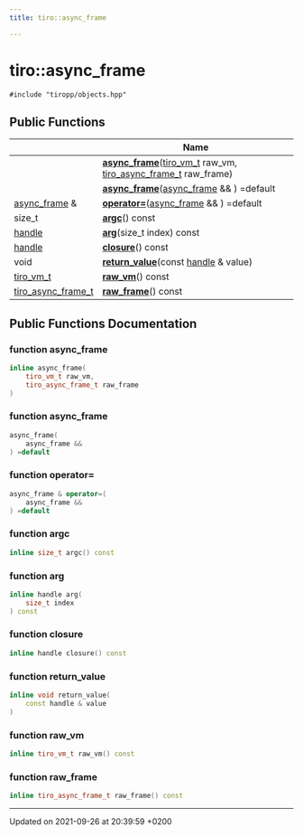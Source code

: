 ```yaml
---
title: tiro::async_frame

---
```


# tiro::async_frame






`#include "tiropp/objects.hpp"`

## Public Functions

|                | Name           |
| -------------- | -------------- |
| | **[async_frame](/docs/api/classes/classtiro_1_1async__frame#function-async-frame)**([tiro&#95;vm&#95;t](/docs/api/files/def&#95;8h#typedef-tiro-vm-t) raw_vm, [tiro&#95;async&#95;frame&#95;t](/docs/api/files/def&#95;8h#typedef-tiro-async-frame-t) raw_frame) |
| | **[async_frame](/docs/api/classes/classtiro_1_1async__frame#function-async-frame)**([async&#95;frame](/docs/api/classes/classtiro&#95;1&#95;1async&#95;&#95;frame) && ) =default |
| [async_frame](/docs/api/classes/classtiro_1_1async__frame) & | **[operator=](/docs/api/classes/classtiro_1_1async__frame#function-operator=)**([async&#95;frame](/docs/api/classes/classtiro&#95;1&#95;1async&#95;&#95;frame) && ) =default |
| size_t | **[argc](/docs/api/classes/classtiro_1_1async__frame#function-argc)**() const |
| [handle](/docs/api/classes/classtiro_1_1handle) | **[arg](/docs/api/classes/classtiro_1_1async__frame#function-arg)**(size&#95;t index) const |
| [handle](/docs/api/classes/classtiro_1_1handle) | **[closure](/docs/api/classes/classtiro_1_1async__frame#function-closure)**() const |
| void | **[return_value](/docs/api/classes/classtiro_1_1async__frame#function-return-value)**(const [handle](/docs/api/classes/classtiro&#95;1&#95;1handle) & value) |
| [tiro_vm_t](/docs/api/files/def_8h#typedef-tiro-vm-t) | **[raw_vm](/docs/api/classes/classtiro_1_1async__frame#function-raw-vm)**() const |
| [tiro_async_frame_t](/docs/api/files/def_8h#typedef-tiro-async-frame-t) | **[raw_frame](/docs/api/classes/classtiro_1_1async__frame#function-raw-frame)**() const |

## Public Functions Documentation

### function async_frame

```cpp
inline async_frame(
    tiro_vm_t raw_vm,
    tiro_async_frame_t raw_frame
)
```


### function async_frame

```cpp
async_frame(
    async_frame && 
) =default
```


### function operator=

```cpp
async_frame & operator=(
    async_frame && 
) =default
```


### function argc

```cpp
inline size_t argc() const
```


### function arg

```cpp
inline handle arg(
    size_t index
) const
```


### function closure

```cpp
inline handle closure() const
```


### function return_value

```cpp
inline void return_value(
    const handle & value
)
```


### function raw_vm

```cpp
inline tiro_vm_t raw_vm() const
```


### function raw_frame

```cpp
inline tiro_async_frame_t raw_frame() const
```


-------------------------------

Updated on 2021-09-26 at 20:39:59 +0200